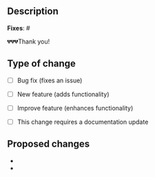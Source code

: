 <!-- Describe your pull request -->
## Description


<!-- List of relevant opened issues, if any -->
**Fixes**: #

💔💔💔Thank you!


<!-- Put an 'x' in the relevant boxes and delete other -->
## Type of change

- [ ] Bug fix (fixes an issue)
- [ ] New feature (adds functionality)
- [ ] Improve feature (enhances functionality)
- [ ] This change requires a documentation update


<!-- Describe the big picture of your changes -->
## Proposed changes

-
-
